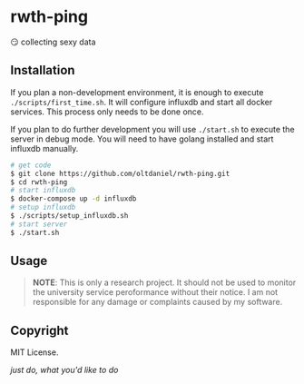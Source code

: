 # rwth-ping

:smirk: collecting sexy data

## Installation

If you plan a non-development environment, it is enough to execute `./scripts/first_time.sh`.
It will configure influxdb and start all docker services. This process only needs to be
done once.

If you plan to do further development you will use `./start.sh` to execute the server in debug
mode. You will need to have golang installed and start influxdb manually.

```bash
# get code
$ git clone https://github.com/oltdaniel/rwth-ping.git
$ cd rwth-ping
# start influxdb
$ docker-compose up -d influxdb
# setup influxdb
$ ./scripts/setup_influxdb.sh
# start server
$ ./start.sh
```

## Usage

> **NOTE**: This is only a research project. It should not be used to monitor the university service
peroformance without their notice. I am not responsible for any damage or complaints caused by my software.

## Copyright

MIT License.

_just do, what you'd like to do_